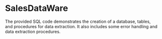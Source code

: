 # SalesDataWare
The provided SQL code demonstrates the creation of a database, tables, and procedures for data extraction. It also includes some error handling and data extraction procedures.
